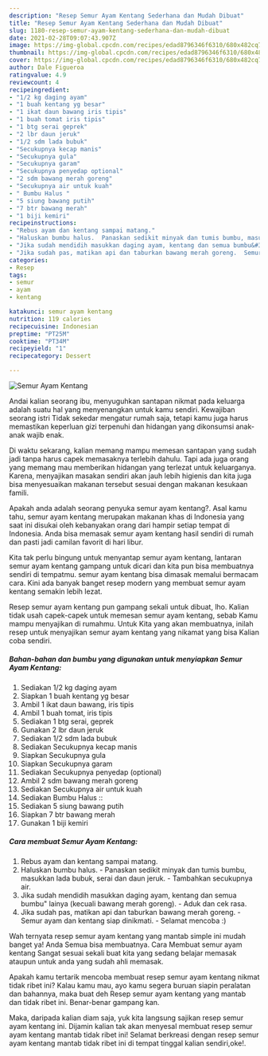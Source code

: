 ```yaml
---
description: "Resep Semur Ayam Kentang Sederhana dan Mudah Dibuat"
title: "Resep Semur Ayam Kentang Sederhana dan Mudah Dibuat"
slug: 1180-resep-semur-ayam-kentang-sederhana-dan-mudah-dibuat
date: 2021-02-28T09:07:43.907Z
image: https://img-global.cpcdn.com/recipes/edad8796346f6310/680x482cq70/semur-ayam-kentang-foto-resep-utama.jpg
thumbnail: https://img-global.cpcdn.com/recipes/edad8796346f6310/680x482cq70/semur-ayam-kentang-foto-resep-utama.jpg
cover: https://img-global.cpcdn.com/recipes/edad8796346f6310/680x482cq70/semur-ayam-kentang-foto-resep-utama.jpg
author: Dale Figueroa
ratingvalue: 4.9
reviewcount: 4
recipeingredient:
- "1/2 kg daging ayam"
- "1 buah kentang yg besar"
- "1 ikat daun bawang iris tipis"
- "1 buah tomat iris tipis"
- "1 btg serai geprek"
- "2 lbr daun jeruk"
- "1/2 sdm lada bubuk"
- "Secukupnya kecap manis"
- "Secukupnya gula"
- "Secukupnya garam"
- "Secukupnya penyedap optional"
- "2 sdm bawang merah goreng"
- "Secukupnya air untuk kuah"
- " Bumbu Halus "
- "5 siung bawang putih"
- "7 btr bawang merah"
- "1 biji kemiri"
recipeinstructions:
- "Rebus ayam dan kentang sampai matang."
- "Haluskan bumbu halus.  Panaskan sedikit minyak dan tumis bumbu, masukkan lada bubuk, serai dan daun jeruk.  Tambahkan secukupnya air."
- "Jika sudah mendidih masukkan daging ayam, kentang dan semua bumbu&#34; lainya (kecuali bawang merah goreng).  Aduk dan cek rasa."
- "Jika sudah pas, matikan api dan taburkan bawang merah goreng.  Semur ayam dan kentang siap dinikmati.  Selamat mencoba :)"
categories:
- Resep
tags:
- semur
- ayam
- kentang

katakunci: semur ayam kentang 
nutrition: 119 calories
recipecuisine: Indonesian
preptime: "PT25M"
cooktime: "PT34M"
recipeyield: "1"
recipecategory: Dessert

---
```



![Semur Ayam Kentang](https://img-global.cpcdn.com/recipes/edad8796346f6310/680x482cq70/semur-ayam-kentang-foto-resep-utama.jpg)

Andai kalian seorang ibu, menyuguhkan santapan nikmat pada keluarga adalah suatu hal yang menyenangkan untuk kamu sendiri. Kewajiban seorang istri Tidak sekedar mengatur rumah saja, tetapi kamu juga harus memastikan keperluan gizi terpenuhi dan hidangan yang dikonsumsi anak-anak wajib enak.

Di waktu  sekarang, kalian memang mampu memesan santapan yang sudah jadi tanpa harus capek memasaknya terlebih dahulu. Tapi ada juga orang yang memang mau memberikan hidangan yang terlezat untuk keluarganya. Karena, menyajikan masakan sendiri akan jauh lebih higienis dan kita juga bisa menyesuaikan makanan tersebut sesuai dengan makanan kesukaan famili. 



Apakah anda adalah seorang penyuka semur ayam kentang?. Asal kamu tahu, semur ayam kentang merupakan makanan khas di Indonesia yang saat ini disukai oleh kebanyakan orang dari hampir setiap tempat di Indonesia. Anda bisa memasak semur ayam kentang hasil sendiri di rumah dan pasti jadi camilan favorit di hari libur.

Kita tak perlu bingung untuk menyantap semur ayam kentang, lantaran semur ayam kentang gampang untuk dicari dan kita pun bisa membuatnya sendiri di tempatmu. semur ayam kentang bisa dimasak memalui bermacam cara. Kini ada banyak banget resep modern yang membuat semur ayam kentang semakin lebih lezat.

Resep semur ayam kentang pun gampang sekali untuk dibuat, lho. Kalian tidak usah capek-capek untuk memesan semur ayam kentang, sebab Kamu mampu menyajikan di rumahmu. Untuk Kita yang akan membuatnya, inilah resep untuk menyajikan semur ayam kentang yang nikamat yang bisa Kalian coba sendiri.

<!--inarticleads1-->

##### Bahan-bahan dan bumbu yang digunakan untuk menyiapkan Semur Ayam Kentang:

1. Sediakan 1/2 kg daging ayam
1. Siapkan 1 buah kentang yg besar
1. Ambil 1 ikat daun bawang, iris tipis
1. Ambil 1 buah tomat, iris tipis
1. Sediakan 1 btg serai, geprek
1. Gunakan 2 lbr daun jeruk
1. Sediakan 1/2 sdm lada bubuk
1. Sediakan Secukupnya kecap manis
1. Siapkan Secukupnya gula
1. Siapkan Secukupnya garam
1. Sediakan Secukupnya penyedap (optional)
1. Ambil 2 sdm bawang merah goreng
1. Sediakan Secukupnya air untuk kuah
1. Sediakan  Bumbu Halus ::
1. Sediakan 5 siung bawang putih
1. Siapkan 7 btr bawang merah
1. Gunakan 1 biji kemiri




<!--inarticleads2-->

##### Cara membuat Semur Ayam Kentang:

1. Rebus ayam dan kentang sampai matang.
1. Haluskan bumbu halus.  - Panaskan sedikit minyak dan tumis bumbu, masukkan lada bubuk, serai dan daun jeruk.  - Tambahkan secukupnya air.
1. Jika sudah mendidih masukkan daging ayam, kentang dan semua bumbu&#34; lainya (kecuali bawang merah goreng).  - Aduk dan cek rasa.
1. Jika sudah pas, matikan api dan taburkan bawang merah goreng.  - Semur ayam dan kentang siap dinikmati.  - Selamat mencoba :)




Wah ternyata resep semur ayam kentang yang mantab simple ini mudah banget ya! Anda Semua bisa membuatnya. Cara Membuat semur ayam kentang Sangat sesuai sekali buat kita yang sedang belajar memasak ataupun untuk anda yang sudah ahli memasak.

Apakah kamu tertarik mencoba membuat resep semur ayam kentang nikmat tidak ribet ini? Kalau kamu mau, ayo kamu segera buruan siapin peralatan dan bahannya, maka buat deh Resep semur ayam kentang yang mantab dan tidak ribet ini. Benar-benar gampang kan. 

Maka, daripada kalian diam saja, yuk kita langsung sajikan resep semur ayam kentang ini. Dijamin kalian tak akan menyesal membuat resep semur ayam kentang mantab tidak ribet ini! Selamat berkreasi dengan resep semur ayam kentang mantab tidak ribet ini di tempat tinggal kalian sendiri,oke!.

